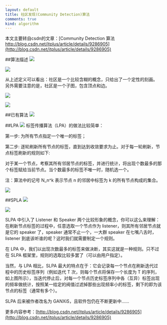 ```yaml
---
layout: default
title: 社区发现(Community Detection)算法
comments: true
kind: algorithm
---
```

本文主要转自csdn的文章：[Community Detection 算法 http://blog.csdn.net/itplus/article/details/9286905](http://blog.csdn.net/itplus/article/details/9286905)

##算法描述
![](http://img.blog.csdn.net/20130710080848421)

![](http://img.blog.csdn.net/20130710080858906)

从上述定义可以看出：社区是一个比较含糊的概念，只给出了一个定性的刻画。
另外需要注意的是，社区是一个子图，包含顶点和边。

![](http://img.blog.csdn.net/20130710080910046)

![](http://img.blog.csdn.net/20130710080925218)

##已有算法
![](http://img.blog.csdn.net/20130710081011421)

##LPA
![](http://img.blog.csdn.net/20130710081045968)
  标签传播算法（LPA）的做法比较简单：
  
第一步: 为所有节点指定一个唯一的标签；

第二步: 逐轮刷新所有节点的标签，直到达到收敛要求为止。对于每一轮刷新，节点标签刷新的规则如下:

对于某一个节点，考察其所有邻居节点的标签，并进行统计，将出现个数最多的那个标签赋给当前节点。当个数最多的标签不唯一时，随机选一个。

注：算法中的记号 N_n^k 表示节点 n 的邻居中标签为 k 的所有节点构成的集合。

![](http://img.blog.csdn.net/20130710081059265)

##SPLA
![](http://img.blog.csdn.net/20130710081109859)

![](http://img.blog.csdn.net/20130710081127656)


  SLPA 中引入了 Listener 和 Speaker 两个比较形象的概念，你可以这么来理解：在刷新节点标签的过程中，任意选取一个节点作为 listener，则其所有邻居节点就是它的 speaker 了，speaker 通常不止一个，一大群 speaker 在七嘴八舌时，listener 到底该听谁的呢？这时我们就需要制定一个规则。

  在 LPA 中，我们以出现次数最多的标签来做决断，其实这就是一种规则。只不过在 SLPA 框架里，规则的选取比较多罢了（可以由用户指定）。
 
  当然，与 LPA 相比，SLPA 最大的特点在于：它会记录每一个节点在刷新迭代过程中的历史标签序列（例如迭代 T 次，则每个节点将保存一个长度为 T 的序列，如上图所示），当迭代停止后，对每一个节点历史标签序列中各（互异）标签出现的频率做统计，按照某一给定的阀值过滤掉那些出现频率小的标签，剩下的即为该节点的标签（通常有多个）。

SLPA 后来被作者改名为 GANXiS，且软件包仍在不断更新中......

更多内容参考：[http://blog.csdn.net/itplus/article/details/9286905](http://blog.csdn.net/itplus/article/details/9286905)
